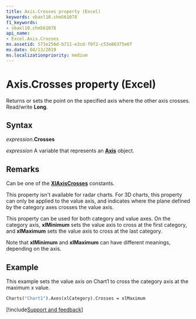 ```yaml
---
title: Axis.Crosses property (Excel)
keywords: vbaxl10.chm561078
f1_keywords:
- vbaxl10.chm561078
api_name:
- Excel.Axis.Crosses
ms.assetid: 571e256d-b711-e3cd-f0f2-c53e86375e6f
ms.date: 04/13/2019
ms.localizationpriority: medium
---
```



# Axis.Crosses property (Excel)

Returns or sets the point on the specified axis where the other axis crosses. Read/write **Long**.


## Syntax

_expression_.**Crosses**

_expression_ A variable that represents an **[Axis](Excel.Axis(object).md)** object.


## Remarks

Can be one of the **[XlAxisCrosses](excel.xlaxiscrosses.md)** constants.

This property isn't available for radar charts. For 3D charts, this property can only be applied to the value axis, and indicates where the plane defined by the category axes crosses the value axis.

This property can be used for both category and value axes. On the category axis, **xlMinimum** sets the value axis to cross at the first category, and **xlMaximum** sets the value axis to cross at the last category.

Note that **xlMinimum** and **xlMaximum** can have different meanings, depending on the axis.


## Example

This example sets the value axis on Chart1 to cross the category axis at the maximum x value.

```vb
Charts("Chart1").Axes(xlCategory).Crosses = xlMaximum
```




[!include[Support and feedback](~/includes/feedback-boilerplate.md)]